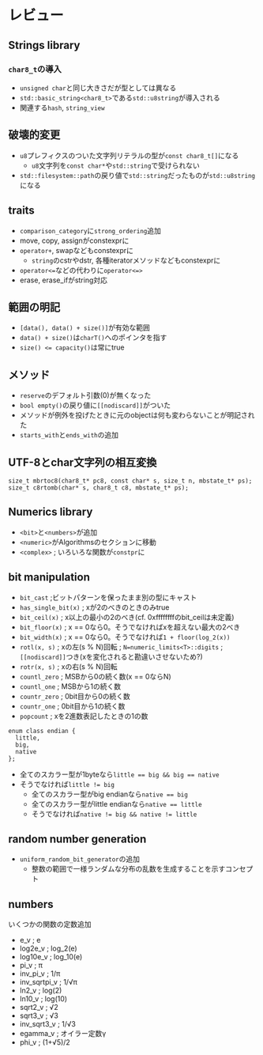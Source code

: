 # レビュー

## Strings library

### `char8_t`の導入
- `unsigned char`と同じ大きさだが型としては異なる
- `std::basic_string<char8_t>`である`std::u8string`が導入される
- 関連する`hash`, `string_view`

## 破壊的変更
- `u8`プレフィクスのついた文字列リテラルの型が`const char8_t[]`になる
  - `u8`文字列を`const char*`や`std::string`で受けられない
- `std::filesystem::path`の戻り値で`std::string`だったものが`std::u8string`になる

## traits
- `comparison_category`に`strong_ordering`追加
- move, copy, assignがconstexprに
- `operator+`, swapなどもconstexprに
  - `string`のcstrやdstr, 各種iteratorメソッドなどもconstexprに
- `operator<=`などの代わりに`operator<=>`
- erase, erase_ifがstring対応

## 範囲の明記

- `[data(), data() + size()]`が有効な範囲
- `data() + size()`は`charT()`へのポインタを指す
- `size() <= capacity()`は常にtrue

## メソッド
- `reserve`のデフォルト引数(0)が無くなった
- `bool empty()`の戻り値に`[[nodiscard]]`がついた
- メソッドが例外を投げたときに元のobjectは何も変わらないことが明記された
- `starts_with`と`ends_with`の追加

## UTF-8とchar文字列の相互変換

```
size_t mbrtoc8(char8_t* pc8, const char* s, size_t n, mbstate_t* ps);
size_t c8rtomb(char* s, char8_t c8, mbstate_t* ps);
```

## Numerics library

- `<bit>`と`<numbers>`が追加
- `<numeric>`がAlgorithmsのセクションに移動
- `<complex>` ; いろいろな関数が`constpr`に

## bit manipulation
- `bit_cast` ;ビットパターンを保ったまま別の型にキャスト
- `has_single_bit(x)` ; xが2のべきのときのみtrue
- `bit_ceil(x)` ; x以上の最小の2のべき(cf. 0xffffffffのbit_ceilは未定義)
- `bit_floor(x)` ; x == 0なら0。そうでなければxを超えない最大の2べき
- `bit_width(x)` ; x == 0なら0。そうでなければ`1 + floor(log_2(x))`
- `rotl(x, s)` ; xの左(s % N)回転 ; `N=numeric_limits<T>::digits` ; `[[nodiscard]]`つき(xを変化されると勘違いさせないため?)
- `rotr(x, s)` ; xの右(s % N)回転
- `countl_zero` ; MSBから0の続く数(x == 0ならN)
- `countl_one` ; MSBから1の続く数
- `countr_zero` ; 0bit目から0の続く数
- `countr_one` ; 0bit目から1の続く数
- `popcount` ; xを2進数表記したときの1の数

```
enum class endian {
  little,
  big,
  native
};
```

- 全てのスカラー型が1byteなら`little == big && big == native`
- そうでなければ`little != big`
  - 全てのスカラー型がbig endianなら`native == big`
  - 全てのスカラー型がlittle endianなら`native == little`
  - そうでなければ`native != big && native != little`

## random number generation
- `uniform_random_bit_generator`の追加
  - 整数の範囲で一様ランダムな分布の乱数を生成することを示すコンセプト

## numbers
いくつかの関数の定数追加
-  e_v ; e
- log2e_v ; log_2(e)
- log10e_v ; log_10(e)
- pi_v ; π
- inv_pi_v ; 1/π
- inv_sqrtpi_v ; 1/√π
- ln2_v ; log(2)
- ln10_v ; log(10)
- sqrt2_v ; √2
- sqrt3_v ; √3
- inv_sqrt3_v ; 1/√3
- egamma_v ; オイラー定数γ
- phi_v ; (1+√5)/2
